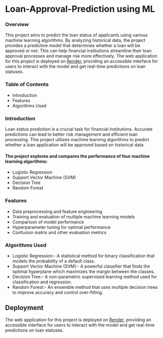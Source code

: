 # Loan-Approval-Prediction using ML

### Overview
This project aims to predict the loan status of applicants using various machine learning algorithms. By analyzing historical data, the project provides a predictive model that determines whether a loan will be approved or not. This can help financial institutions streamline their loan approval processes and manage risk more effectively.
The web application for this project is deployed on [Render](https://loan-approval-prediction-hdgf.onrender.com), providing an accessible interface for users to interact with the model and get real-time predictions on loan statuses.

### Table of Contents
- Introduction
- Features
- Algorithms Used

### Introduction
Loan status prediction is a crucial task for financial institutions. Accurate predictions can lead to better risk management and efficient loan processing. This project utilizes machine learning algorithms to predict whether a loan application will be approved based on historical data.

#### The project explores and compares the performance of four machine learning algorithms:

- Logistic Regression
- Support Vector Machine (SVM)
- Decision Tree
- Random Forest

### Features
- Data preprocessing and feature engineering
- Training and evaluation of multiple machine learning models
- Comparison of model performance
- Hyperparameter tuning for optimal performance
- Confusion matrix and other evaluation metrics

### Algorithms Used
- Logistic Regression:- A statistical method for binary classification that models the probability of a default class.
- Support Vector Machine (SVM):- A powerful classifier that finds the optimal hyperplane which maximizes the margin between the classes.
- Decision Tree:- A non-parametric supervised learning method used for classification and regression.
- Random Forest:- An ensemble method that uses multiple decision trees to improve accuracy and control over-fitting.

## Deployment
The web application for this project is deployed on [Render](https://loan-approval-prediction-hdgf.onrender.com), providing an accessible interface for users to interact with the model and get real-time predictions on loan statuses.
